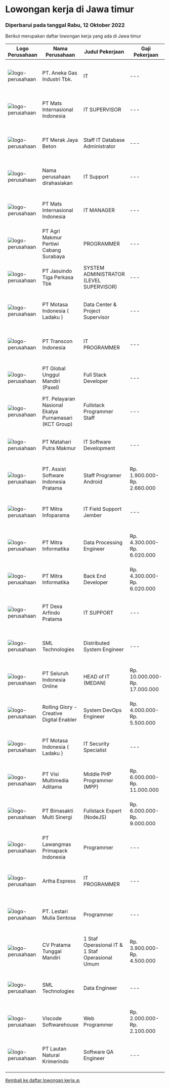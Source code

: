 
  # Lowongan kerja di Jawa timur

  ### Diperbarui pada tanggal Rabu, 12 Oktober 2022

  Berikut merupakan daftar lowongan kerja yang ada di Jawa timur

  |Logo Perusahaan | Nama Perusahaan | Judul Pekerjaan | Gaji Pekerjaan | Lokasi | Deskripsi | Tanggal diunggah | Pranala |
  | -------------- | --------------- | --------------- | --------- | --------- | -------------- | ------- | ----------- |
  |![logo-perusahaan](https://image-service-cdn.seek.com.au/837c9e381673318b64fb7638928b1f94d8c90672/ee4dce1061f3f616224767ad58cb2fc751b8d2dc)|PT. Aneka Gas Industri Tbk.|IT|---|Surabaya|IT untuk kebutuhan Finance and AccountingKualifikasi : Mahir mengoperasikan Ms. Office / Open Office dan teknologi digital lainnya, diutamakan...|Rabu, 12 Oktober 2022|https://www.jobstreet.co.id/id/job/it-4064149?token=0~ea44b52c-110c-494b-92ed-68a58eb50c80&sectionRank=1&jobId=jobstreet-id-job-4064149|
|![logo-perusahaan](https://image-service-cdn.seek.com.au/fa89ea4151b663a565c1500fcb7e9e7bc1c3623f/ee4dce1061f3f616224767ad58cb2fc751b8d2dc)|PT Mats Internasional Indonesia|IT SUPERVISOR|---|Jakarta Raya|Requirement : S1 Engineering (Computer/Telecommunication) or equivalent Experience in customer service is essential, as is several years’ experience...|Selasa, 11 Oktober 2022|https://www.jobstreet.co.id/id/job/it-supervisor-4063738?token=0~ea44b52c-110c-494b-92ed-68a58eb50c80&sectionRank=2&jobId=jobstreet-id-job-4063738|
|![logo-perusahaan](https://image-service-cdn.seek.com.au/86ac029296b2e0b3727a272d10fcedc441d5a09a/ee4dce1061f3f616224767ad58cb2fc751b8d2dc)|PT Merak Jaya Beton|Staff IT Database Administrator|---|Surabaya|Menentukan kebutuhan dari user dan memonitor akses user dan keamanan. Membuat dokumentasi database, termasuk standar data, prosedur dan definisi untuk...|Rabu, 12 Oktober 2022|https://www.jobstreet.co.id/id/job/staff-it-database-administrator-4064131?token=0~ea44b52c-110c-494b-92ed-68a58eb50c80&sectionRank=3&jobId=jobstreet-id-job-4064131|
|![logo-perusahaan](https://i.ibb.co/sqvTCh9/112815900-stock-vector-no-image-available-icon-flat-vector.webp)|Nama perusahaan dirahasiakan|IT Support|---|Jawa Timur|Usia maksimal 35 tahun Pendidikan minimal S1 segala jurusan Minimal memiliki 1 tahun pengalaman kerja di bidang yang sama  Mempunyai pengetahuan dan...|Selasa, 11 Oktober 2022|https://www.jobstreet.co.id/id/job/it-support-4062250?token=0~ea44b52c-110c-494b-92ed-68a58eb50c80&sectionRank=4&jobId=jobstreet-id-job-4062250|
|![logo-perusahaan](https://image-service-cdn.seek.com.au/272abe901355e53b9eb8c8356989c386252e6b0d/ee4dce1061f3f616224767ad58cb2fc751b8d2dc)|PT Mats Internasional Indonesia|IT MANAGER|---|Jakarta Raya|Requirement : Bachelor / Master Degree from reputable university, majoring in Informatics Engineering / Computer Science Minimum 5+ years experiences...|Selasa, 11 Oktober 2022|https://www.jobstreet.co.id/id/job/it-manager-4063729?token=0~ea44b52c-110c-494b-92ed-68a58eb50c80&sectionRank=5&jobId=jobstreet-id-job-4063729|
|![logo-perusahaan](https://image-service-cdn.seek.com.au/1ee3aa356b83a4da8a8c16a14d206f55113f8af6/ee4dce1061f3f616224767ad58cb2fc751b8d2dc)|PT Agri Makmur Pertiwi Cabang Surabaya|PROGRAMMER|---|Surabaya|Deskripsi PekerjaanKualifikasi:Lulusan S1 Teknik Informatika, IPK &gt; 2.75Usia maksimal 30 tahunMenguasai bahasa pemrograman DelphiMenguasai SQL (...|Selasa, 11 Oktober 2022|https://www.jobstreet.co.id/id/job/programmer-4044126?token=0~ea44b52c-110c-494b-92ed-68a58eb50c80&sectionRank=6&jobId=jobstreet-id-job-4044126|
|![logo-perusahaan](https://image-service-cdn.seek.com.au/af38d604e6f81bafc849d1c25c6e20a1e8cbc479/ee4dce1061f3f616224767ad58cb2fc751b8d2dc)|PT Jasuindo Tiga Perkasa Tbk|SYSTEM ADMINISTRATOR (LEVEL SUPERVISOR)|---|Sidoarjo|KUALIFIKASI : S1 Ilmu Komputer / Informatika / Manajemen Informatika / Teknologi Informasi / Teknik Elektro Pengalaman Minimal 5 tahun dibidang yg...|Minggu, 09 Oktober 2022|https://www.jobstreet.co.id/id/job/system-administrator-level-supervisor-4050640?token=0~ea44b52c-110c-494b-92ed-68a58eb50c80&sectionRank=7&jobId=jobstreet-id-job-4050640|
|![logo-perusahaan](https://image-service-cdn.seek.com.au/f21f727914f248ad77fc3d0c0b65830cc74d1b49/ee4dce1061f3f616224767ad58cb2fc751b8d2dc)|PT Motasa Indonesia ( Ladaku )|Data Center & Project Supervisor|---|Surabaya|Kualifikasi : Pendidikan minimal. D3 Teknik Informatika/Teknik Komputer Usia maksimal. 32 Tahun Memiliki pengalaman dibidang Data Center minimal 3...|Senin, 10 Oktober 2022|https://www.jobstreet.co.id/id/job/data-center-project-supervisor-4060639?token=0~ea44b52c-110c-494b-92ed-68a58eb50c80&sectionRank=8&jobId=jobstreet-id-job-4060639|
|![logo-perusahaan](https://image-service-cdn.seek.com.au/08459a60241473bb18d553b4c74bccc8b0a30f47/ee4dce1061f3f616224767ad58cb2fc751b8d2dc)|PT Transcon Indonesia|IT PROGRAMMER|---|Surabaya|Kualifikasi : Minimal S1 Teknik Informatika / Sistem Informasi Programmer web PHP framework, codeigniter / Programmer android memahami QC dan RnD...|Senin, 10 Oktober 2022|https://www.jobstreet.co.id/id/job/it-programmer-4061457?token=0~ea44b52c-110c-494b-92ed-68a58eb50c80&sectionRank=9&jobId=jobstreet-id-job-4061457|
|![logo-perusahaan](https://image-service-cdn.seek.com.au/994a9ba0c6e2c59882142c289c76b46236980b37/ee4dce1061f3f616224767ad58cb2fc751b8d2dc)|PT Global Unggul Mandiri (Paxel)|Full Stack Developer|---|Jakarta Raya|Tanggung Jawab: Melakukan tugas pemrograman di tim IT Paxel sesuai dengan deadline yang diberikan. Melanjutkan pekerjaan dan beradaptasi dengan...|Selasa, 11 Oktober 2022|https://www.jobstreet.co.id/id/job/full-stack-developer-4045032?token=0~ea44b52c-110c-494b-92ed-68a58eb50c80&sectionRank=10&jobId=jobstreet-id-job-4045032|
|![logo-perusahaan](https://image-service-cdn.seek.com.au/726d561e3efc90ef3d08037895d2780ef96d3877/ee4dce1061f3f616224767ad58cb2fc751b8d2dc)|PT. Pelayaran Nasional Ekalya Purnamasari (KCT Group)|Fullstack Programmer Staff|---|Surabaya|Jobdesc: Mengimplementasikan desain dan menjalankan maintenance sistem perangkat lunak yang digunakan perusahaan untuk memastikan sistem perangkat...|Selasa, 11 Oktober 2022|https://www.jobstreet.co.id/id/job/fullstack-programmer-staff-4063040?token=0~ea44b52c-110c-494b-92ed-68a58eb50c80&sectionRank=11&jobId=jobstreet-id-job-4063040|
|![logo-perusahaan](https://image-service-cdn.seek.com.au/b5ec16873e14a23c56f160ea441f5293179adac8/ee4dce1061f3f616224767ad58cb2fc751b8d2dc)|PT Matahari Putra Makmur|IT Software Development|---|Pasuruan|Kualifikasi: Minimal D3/S1 Teknik Informatika/Komputer Usia Maksimal 35 tahun Fulstack Web Development (PHP, Javascript, CSS) Menguasai Framework...|Minggu, 09 Oktober 2022|https://www.jobstreet.co.id/id/job/it-software-development-4051476?token=0~ea44b52c-110c-494b-92ed-68a58eb50c80&sectionRank=12&jobId=jobstreet-id-job-4051476|
|![logo-perusahaan](https://image-service-cdn.seek.com.au/77ec57116071dfa7843ef9d5feb2f91e4948cbf6/ee4dce1061f3f616224767ad58cb2fc751b8d2dc)|PT. Assist Software Indonesia Pratama|Staff Programer Android|Rp. 1.900.000-Rp. 2.660.000|Malang|Kualifikasi: Kandidat harus memiliki setidaknya SMK di Teknik (Komputer/Telekomunikasi) atau setara. Setidaknya memiliki 1 tahun pengalaman atau Fresh...|Selasa, 11 Oktober 2022|https://www.jobstreet.co.id/id/job/staff-programer-android-4044748?token=0~ea44b52c-110c-494b-92ed-68a58eb50c80&sectionRank=13&jobId=jobstreet-id-job-4044748|
|![logo-perusahaan](https://image-service-cdn.seek.com.au/8141e1a24c77e5f291a80cf9dfc94b33b4aef523/ee4dce1061f3f616224767ad58cb2fc751b8d2dc)|PT Mitra Infoparama|IT Field Support Jember|---|Jember|Pendidikan minimal SMK jurusan TKJ atau setara. Pengalaman kerja minimal 6 bulan. Menguasai perangkat keras (hardware) PC dan Laptop serta Operating...|Sabtu, 08 Oktober 2022|https://www.jobstreet.co.id/id/job/it-field-support-jember-4042434?token=0~ea44b52c-110c-494b-92ed-68a58eb50c80&sectionRank=14&jobId=jobstreet-id-job-4042434|
|![logo-perusahaan](https://image-service-cdn.seek.com.au/f41a3a3e89984f2dabec38a3b33e4fa0e4b94970/ee4dce1061f3f616224767ad58cb2fc751b8d2dc)|PT Mitra Informatika|Data Processing Engineer|Rp. 4.300.000-Rp. 6.020.000|Surabaya|About Mitra Informatika Mitra Informatika is an IT company based in Surabaya that positioning itself to become the market leader in providing...|Senin, 10 Oktober 2022|https://www.jobstreet.co.id/id/job/data-processing-engineer-4043864?token=0~ea44b52c-110c-494b-92ed-68a58eb50c80&sectionRank=15&jobId=jobstreet-id-job-4043864|
|![logo-perusahaan](https://image-service-cdn.seek.com.au/f41a3a3e89984f2dabec38a3b33e4fa0e4b94970/ee4dce1061f3f616224767ad58cb2fc751b8d2dc)|PT Mitra Informatika|Back End Developer|Rp. 4.300.000-Rp. 6.020.000|Surabaya|About Mitra Informatika Mitra Informatika is an IT company based in Surabaya that positioning itself to become the market leader in providing...|Selasa, 11 Oktober 2022|https://www.jobstreet.co.id/id/job/back-end-developer-4063909?token=0~ea44b52c-110c-494b-92ed-68a58eb50c80&sectionRank=16&jobId=jobstreet-id-job-4063909|
|![logo-perusahaan](https://image-service-cdn.seek.com.au/2e4feb17c300613313d8f47b26031c93c9db439a/ee4dce1061f3f616224767ad58cb2fc751b8d2dc)|PT Dexa Arfindo Pratama|IT SUPPORT|---|Surabaya|Perusahaan berskala Nasional bergerak dalam bidang distributor alat – alat kebutuhan Rumah Sakit membutuhkan tenaga muda di bidang :IT...|Jumat, 07 Oktober 2022|https://www.jobstreet.co.id/id/job/it-support-4059297?token=0~ea44b52c-110c-494b-92ed-68a58eb50c80&sectionRank=17&jobId=jobstreet-id-job-4059297|
|![logo-perusahaan](https://image-service-cdn.seek.com.au/349ec9029db4ca9596b979730b8e7414d6d13a37/ee4dce1061f3f616224767ad58cb2fc751b8d2dc)|SML Technologies|Distributed System Engineer|---|Surabaya|Requirements: Bachelor's Degree in computer science or related experience. At least 5 Years of working experience in same position (Distributed System...|Minggu, 09 Oktober 2022|https://www.jobstreet.co.id/id/job/distributed-system-engineer-4050548?token=0~ea44b52c-110c-494b-92ed-68a58eb50c80&sectionRank=18&jobId=jobstreet-id-job-4050548|
|![logo-perusahaan](https://image-service-cdn.seek.com.au/c768f0670f8f8212da7de609b6af9d0b2e5134cc/ee4dce1061f3f616224767ad58cb2fc751b8d2dc)|PT Seluruh Indonesia Online|HEAD of IT  (MEDAN)|Rp. 10.000.000-Rp. 17.000.000|Aceh|Memiliki pengalaman leadership sebagai Manager sebelumnya.Back End Engineer1. Memiliki pengalaman dalam membangun RESTful APIs2. Menguasai bahasa...|Jumat, 07 Oktober 2022|https://www.jobstreet.co.id/id/job/head-of-it-medan-4058716?token=0~ea44b52c-110c-494b-92ed-68a58eb50c80&sectionRank=19&jobId=jobstreet-id-job-4058716|
|![logo-perusahaan](https://image-service-cdn.seek.com.au/102dca1c75fb558e6532d8df396235b956dd0e8e/ee4dce1061f3f616224767ad58cb2fc751b8d2dc)|Rolling Glory - Creative Digital Enabler|System DevOps Engineer|Rp. 4.000.000-Rp. 5.500.000|Bandung|Responsibilities : design cost-optimized, secured and highly available infrastructure in the cloud design and implement monitoring for all...|Selasa, 11 Oktober 2022|https://www.jobstreet.co.id/id/job/system-devops-engineer-4063524?token=0~ea44b52c-110c-494b-92ed-68a58eb50c80&sectionRank=20&jobId=jobstreet-id-job-4063524|
|![logo-perusahaan](https://image-service-cdn.seek.com.au/f21f727914f248ad77fc3d0c0b65830cc74d1b49/ee4dce1061f3f616224767ad58cb2fc751b8d2dc)|PT Motasa Indonesia ( Ladaku )|IT Security Specialist|---|Mojokerto|Kualifikasi: Pendidikan minimal D3/S1 Jurusan Sistem Informasi, Teknik Informatika (Cyber Security) Usia maksimal 35 Tahun Memiliki pengalaman di IT...|Senin, 10 Oktober 2022|https://www.jobstreet.co.id/id/job/it-security-specialist-4060644?token=0~ea44b52c-110c-494b-92ed-68a58eb50c80&sectionRank=21&jobId=jobstreet-id-job-4060644|
|![logo-perusahaan](https://image-service-cdn.seek.com.au/77d5dc00becab49233feb1de82d916f236fba28a/ee4dce1061f3f616224767ad58cb2fc751b8d2dc)|PT Visi Multimedia Aditama|Middle PHP Programmer (MPP)|Rp. 6.000.000-Rp. 11.000.000|Yogyakarta|Requirements: Candidate must possess at least a Diploma, Bachelor's Degree, Art/ Design/ Creative Multimedia, Computer Science/Information Technology,...|Senin, 10 Oktober 2022|https://www.jobstreet.co.id/id/job/middle-php-programmer-mpp-4061696?token=0~ea44b52c-110c-494b-92ed-68a58eb50c80&sectionRank=22&jobId=jobstreet-id-job-4061696|
|![logo-perusahaan](https://image-service-cdn.seek.com.au/3c3597528a656ba0a7299263a04fc9ed9cb02b85/ee4dce1061f3f616224767ad58cb2fc751b8d2dc)|PT Bimasakti Multi Sinergi|Fullstack Expert (NodeJS)|Rp. 6.000.000-Rp. 9.000.000|Surabaya|Requirements : Bachelor degree in Information Technology Minimum having 2 year experience in related field Good knowledge of Node JS Good knowledge of...|Minggu, 09 Oktober 2022|https://www.jobstreet.co.id/id/job/fullstack-expert-nodejs-4051267?token=0~ea44b52c-110c-494b-92ed-68a58eb50c80&sectionRank=23&jobId=jobstreet-id-job-4051267|
|![logo-perusahaan](https://image-service-cdn.seek.com.au/a3db1827f0202f273b9170ec57c47a673189808f/ee4dce1061f3f616224767ad58cb2fc751b8d2dc)|PT Lawangmas Primapack Indonesia|Programmer|---|Jawa Timur|Programmer Pendidikan min S1 Informatika Usia 22-28 tahun Memiliki kompetensi dalam data base programming Memiliki pengalaman dalam networking dan...|Sabtu, 08 Oktober 2022|https://www.jobstreet.co.id/id/job/programmer-4042511?token=0~ea44b52c-110c-494b-92ed-68a58eb50c80&sectionRank=24&jobId=jobstreet-id-job-4042511|
|![logo-perusahaan](https://image-service-cdn.seek.com.au/0893e50586c60d260a0134ee3491f43abcd5722a/ee4dce1061f3f616224767ad58cb2fc751b8d2dc)|Artha Express|IT PROGRAMMER|---|Surabaya|Kriteria : Usia maksimal 35 tahun; Pendidikan min. D3/S1 IT; Menguasai bahasa pemrograman (PHP, Java Script, Jquery, CSS, Java, Android); Menguasai...|Selasa, 11 Oktober 2022|https://www.jobstreet.co.id/id/job/it-programmer-4063657?token=0~ea44b52c-110c-494b-92ed-68a58eb50c80&sectionRank=25&jobId=jobstreet-id-job-4063657|
|![logo-perusahaan](https://image-service-cdn.seek.com.au/ba805d70a0f328ca007a39c2a87a4909bf8ef7b7/ee4dce1061f3f616224767ad58cb2fc751b8d2dc)|PT. Lestari Mulia Sentosa|Programmer|---|Sidoarjo|Usia maksimal 30 tahun Kandidat harus memiliki setidaknya Gelar Sarjana di Segala Jurusan dengan IPK minimal 3.00 Setidaknya memiliki 2 tahun...|Jumat, 07 Oktober 2022|https://www.jobstreet.co.id/id/job/programmer-4041819?token=0~ea44b52c-110c-494b-92ed-68a58eb50c80&sectionRank=26&jobId=jobstreet-id-job-4041819|
|![logo-perusahaan](https://image-service-cdn.seek.com.au/69fe9af9c1cc58d483c23d652d1145bb0f0e7f77/ee4dce1061f3f616224767ad58cb2fc751b8d2dc)|CV Pratama Tunggal Mandiri|1 Staf Operasional IT & 1 Staf Operasional Umum|Rp. 3.900.000-Rp. 4.500.000|Jawa Timur|Dibutuhkan 1 orang Staf Operasional IT dan 1 orang Staf Operasional UmumSyarat untuk staf IT:Usia maks. 35 tahunBerpengalaman di bidang IT...|Kamis, 06 Oktober 2022|https://www.jobstreet.co.id/id/job/1-staf-operasional-it-1-staf-operasional-umum-4057649?token=0~ea44b52c-110c-494b-92ed-68a58eb50c80&sectionRank=27&jobId=jobstreet-id-job-4057649|
|![logo-perusahaan](https://image-service-cdn.seek.com.au/8818fe19048dc34f065b51702648776c8aaa695b/ee4dce1061f3f616224767ad58cb2fc751b8d2dc)|SML Technologies|Data Engineer|---|Surabaya|KUALIFIKASI: Minimal Pendidikan S1 Teknik Informatika/Matematika/Statistika/Setara Memiliki pengalaman sebagai Data Engineer minimal 5 tahun. Memiliki...|Sabtu, 08 Oktober 2022|https://www.jobstreet.co.id/id/job/data-engineer-4042644?token=0~ea44b52c-110c-494b-92ed-68a58eb50c80&sectionRank=28&jobId=jobstreet-id-job-4042644|
|![logo-perusahaan](https://i.ibb.co/sqvTCh9/112815900-stock-vector-no-image-available-icon-flat-vector.webp)|Viscode Softwarehouse|Web Programmer|Rp. 2.000.000-Rp. 2.100.000|Kediri|Kualifikasi Pekerjaan- Menguasai PHP (Framework Codeigniter)- Berpengalaman menggunakan JQuery, AJAX, CSS, JSon, Rest API, dil- Menguasai Database...|Selasa, 11 Oktober 2022|https://www.jobstreet.co.id/id/job/web-programmer-4063064?token=0~ea44b52c-110c-494b-92ed-68a58eb50c80&sectionRank=29&jobId=jobstreet-id-job-4063064|
|![logo-perusahaan](https://image-service-cdn.seek.com.au/b748981387a7675e8ba20c556661ea6420f5e17f/ee4dce1061f3f616224767ad58cb2fc751b8d2dc)|PT Lautan Natural Krimerindo|Software QA Engineer|---|Mojokerto|Responsibilities  Review requirements, specifications and technical design documents to provide timely and meaningful feedback Create detailed,...|Minggu, 09 Oktober 2022|https://www.jobstreet.co.id/id/job/software-qa-engineer-4051314?token=0~ea44b52c-110c-494b-92ed-68a58eb50c80&sectionRank=30&jobId=jobstreet-id-job-4051314|


  [Kembali ke daftar lowongan kerja 🔙](../README.md#daftar-lowongan-kerja)
  